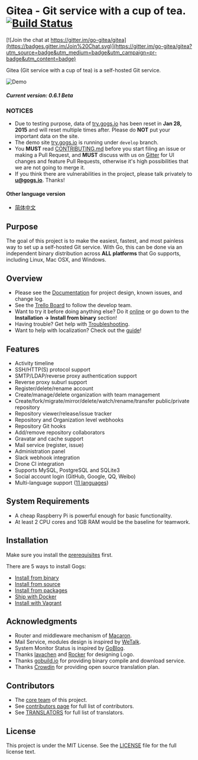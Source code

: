 Gitea - Git service with a cup of tea. [![Build Status](https://travis-ci.org/go-gitea/gitea.svg?branch=master)](https://travis-ci.org/go-gitea/gitea)
=====================

[![Join the chat at https://gitter.im/go-gitea/gitea](https://badges.gitter.im/Join%20Chat.svg)](https://gitter.im/go-gitea/gitea?utm_source=badge&utm_medium=badge&utm_campaign=pr-badge&utm_content=badge)

Gitea (Git service with a cup of tea) is a self-hosted Git service.

![Demo](http://gogs.qiniudn.com/gogs_demo.gif)

##### Current version: 0.6.1 Beta

### NOTICES

- Due to testing purpose, data of [try.gogs.io](https://try.gogs.io) has been reset in **Jan 28, 2015** and will reset multiple times after. Please do **NOT** put your important data on the site.
- The demo site [try.gogs.io](https://try.gogs.io) is running under `develop` branch.
- You **MUST** read [CONTRIBUTING.md](CONTRIBUTING.md) before you start filing an issue or making a Pull Request, and **MUST** discuss with us on [Gitter](https://gitter.im/gogits/gogs) for UI changes and feature Pull Requests, otherwise it's high possibilities that we are not going to merge it.
- If you think there are vulnerabilities in the project, please talk privately to **u@gogs.io**. Thanks!

#### Other language version

- [简体中文](README_ZH.md)

## Purpose

The goal of this project is to make the easiest, fastest, and most painless way to set up a self-hosted Git service. With Go, this can be done via an independent binary distribution across **ALL platforms** that Go supports, including Linux, Mac OSX, and Windows.

## Overview

- Please see the [Documentation](http://gogs.io/docs/intro/) for project design, known issues, and change log.
- See the [Trello Board](https://trello.com/b/uxAoeLUl/gogs-go-git-service) to follow the develop team.
- Want to try it before doing anything else? Do it [online](https://try.gogs.io/unknwon/gogs) or go down to the **Installation -> Install from binary** section!
- Having trouble? Get help with [Troubleshooting](http://gogs.io/docs/intro/troubleshooting.md).
- Want to help with localization? Check out the [guide](http://gogs.io/docs/features/i18n.html)!

## Features

- Activity timeline
- SSH/HTTP(S) protocol support
- SMTP/LDAP/reverse proxy authentication support
- Reverse proxy suburl support
- Register/delete/rename account
- Create/manage/delete organization with team management
- Create/fork/migrate/mirror/delete/watch/rename/transfer public/private repository
- Repository viewer/release/issue tracker
- Repository and Organization level webhooks
- Repository Git hooks
- Add/remove repository collaborators
- Gravatar and cache support
- Mail service (register, issue)
- Administration panel
- Slack webhook integration
- Drone CI integration
- Supports MySQL, PostgreSQL and SQLite3
- Social account login (GitHub, Google, QQ, Weibo)
- Multi-language support ([11 languages](https://crowdin.com/project/gogs))

## System Requirements

- A cheap Raspberry Pi is powerful enough for basic functionality.
- At least 2 CPU cores and 1GB RAM would be the baseline for teamwork.

## Installation

Make sure you install the [prerequisites](http://gogs.io/docs/installation/) first.

There are 5 ways to install Gogs:

- [Install from binary](http://gogs.io/docs/installation/install_from_binary.md)
- [Install from source](http://gogs.io/docs/installation/install_from_source.md)
- [Install from packages](http://gogs.io/docs/installation/install_from_packages.md)
- [Ship with Docker](https://github.com/go-gitea/gitea/tree/master/docker)
- [Install with Vagrant](https://github.com/geerlingguy/ansible-vagrant-examples/tree/master/gogs)

## Acknowledgments

- Router and middleware mechanism of [Macaron](https://github.com/Unknwon/macaron).
- Mail Service, modules design is inspired by [WeTalk](https://github.com/beego/wetalk).
- System Monitor Status is inspired by [GoBlog](https://github.com/fuxiaohei/goblog).
- Thanks [lavachen](http://www.lavachen.cn/) and [Rocker](http://weibo.com/rocker1989) for designing Logo.
- Thanks [gobuild.io](http://gobuild.io) for providing binary compile and download service.
- Thanks [Crowdin](https://crowdin.com/project/gogs) for providing open source translation plan.

## Contributors

- The [core team](http://gogs.io/team) of this project.
- See [contributors page](https://github.com/go-gitea/gitea/graphs/contributors) for full list of contributors.
- See [TRANSLATORS](conf/locale/TRANSLATORS) for full list of translators.

## License

This project is under the MIT License. See the [LICENSE](https://github.com/go-gitea/gitea/blob/master/LICENSE) file for the full license text.
